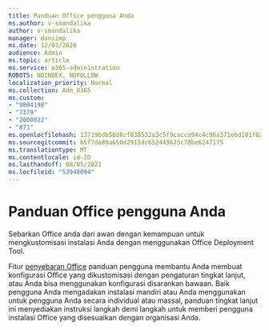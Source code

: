 ```yaml
---
title: Panduan Office pengguna Anda
ms.author: v-smandalika
author: v-smandalika
manager: dansimp
ms.date: 12/03/2020
audience: Admin
ms.topic: article
ms.service: o365-administration
ROBOTS: NOINDEX, NOFOLLOW
localization_priority: Normal
ms.collection: Adm_O365
ms.custom:
- "9004198"
- "7379"
- "2000022"
- "871"
ms.openlocfilehash: 13719bdb50d8cf838532a3c5f9cacca94c4c96a371ebd181f6ab04b3c51db0a0
ms.sourcegitcommit: b5f7da89a650d2915dc652449623c78be6247175
ms.translationtype: MT
ms.contentlocale: id-ID
ms.lasthandoff: 08/05/2021
ms.locfileid: "53948094"
---
```

# <a name="deploy-office-to-your-users-guide"></a>Panduan Office pengguna Anda

Sebarkan Office anda dari awan dengan kemampuan untuk mengkustomisasi instalasi Anda dengan menggunakan Office Deployment Tool.

Fitur [penyebaran Office](https://go.microsoft.com/fwlink/?linkid=2146451) panduan pengguna membantu Anda membuat konfigurasi Office yang dikustomisasi dengan pengaturan tingkat lanjut, atau Anda bisa menggunakan konfigurasi disarankan bawaan. Baik pengguna Anda mengadakan instalasi mandiri atau Anda menggunakan untuk pengguna Anda secara individual atau massal, panduan tingkat lanjut ini menyediakan instruksi langkah demi langkah untuk memberi pengguna instalasi Office yang disesuaikan dengan organisasi Anda.